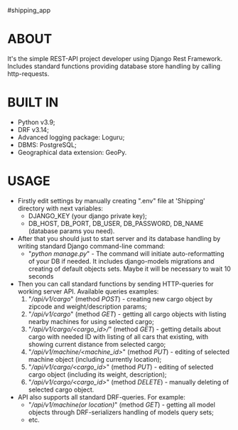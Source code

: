 #shipping_app 

# ABOUT
It's the simple REST-API project developer using Django Rest Framework.
Includes standard functions providing database store handling by calling http-requests.

# BUILT IN
- Python v3.9;
- DRF v3.14;
- Advanced logging package: Loguru;
- DBMS: PostgreSQL;
- Geographical data extension: GeoPy.

# USAGE
- Firstly edit settings by manually creating ".env" file at 'Shipping' directory with next variables:
    - DJANGO_KEY (your django private key);
    - DB_HOST, DB_PORT, DB_USER, DB_PASSWORD, DB_NAME (database params you need).
- After that you should just to start server and its database handling by writing standard Django command-line command:
  - "*python manage.py*" - 
  The command will initiate auto-reformatting of your DB if needed. It includes django-models migrations and creating
  of default objects sets. Maybe it will be necessary to wait 10 seconds
- Then you can call standard functions by sending HTTP-queries for working server API. Available queries examples:
    1) "*/api/v1/cargo*" (method *POST*) - creating new cargo object by zipcode and weight/description params;
    2) "*/api/v1/cargo*" (method *GET*) - getting all cargo objects with listing nearby machines for using selected cargo;
    3) "*/api/v1/cargo/<cargo_id>/*" (method *GET*) - getting details about cargo with needed ID with listing of all
        cars that existing, with showing current distance from selected cargo;
    4) "*/api/v1/machine/<machine_id>*" (method *PUT*) - editing of selected machine object (including currently location);
    5) "*/api/v1/cargo/<cargo_id>*" (method *PUT*) - editing of selected cargo object (including its weight, description);
    6) "*/api/v1/cargo/<cargo_id>*" (method *DELETE*) - manually deleting of selected cargo object.
- API also supports all standard DRF-queries. For example:
    - "*/api/v1/machine(or location)*" (method *GET*) - getting all model objects through DRF-serializers handling of 
      models query sets;
    - etc.